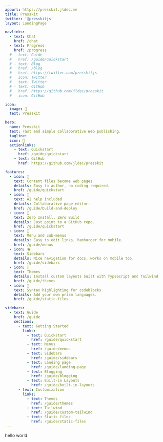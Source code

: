 ```yaml
---
appurl: https://presskit.jldec.me
title: Presskit
twitter: '@presskitjs'
layout: LandingPage

navlinks:
  - text: Chat
    href: /chat
  - text: Progress
    href: /progress
  # - text: Guide
  #   href: /guide/quickstart
  # - text: Blog
  #   href: /blog
  # - href: https://twitter.com/presskitjs
  #   icon: Twitter
  #   text: Twitter
  # - text: GitHub
  #   href: https://github.com/jldec/presskit
  #   icon: GitHub

icon:
  image: 🍦
  text: Presskit

hero:
  name: Presskit
  text: Fast and simple collaborative Web publishing.
  tagline:
  icon: 🍦
  actionlinks:
    - text: Quickstart
      href: /guide/quickstart
    - text: GitHub
      href: https://github.com/jldec/presskit

features:
  - icon: 🍏
    text: Content files become web pages
    details: Easy to author, no coding required.
    href: /guide/quickstart
  - icon: 🍇
    text: AI help included
    details: Collaborative page editor.
    href: /guide/build-and-deploy
  - icon: 🍋
    text: Zero Install, Zero Build
    details: Just point to a GitHub repo.
    href: /guide/quickstart
  - icon: 🥝
    text: Menu and Sub-menus
    details: Easy to edit links, hamburger for mobile.
    href: /guide/menus
  - icon: 🫐
    text: Sidebars
    details: Nice navigation for docs, works on mobile too.
    href: /guide/sidebars
  - icon: 🍒
    text: Themes
    details: Install custom layouts built with TypeScript and Tailwind.
    href: /guide/themes
  - icon: 🍎
    text: Syntax highlighting for codeblocks
    details: Add your own prism languages.
    href: /guide/static-files

sidebars:
  - text: Guide
    href: /guide
    sections:
      - text: Getting Started
        links:
          - text: Quickstart
            href: /guide/quickstart
          - text: Menus
            href: /guide/menus
          - text: Sidebars
            href: /guide/sidebars
          - text: Landing page
            href: /guide/landing-page
          - text: Blogging
            href: /guide/blogging
          - text: Built-in Layouts
            href: /guide/built-in-layouts
      - text: Customization
        links:
          - text: Themes
            href: /guide/themes
          - text: Tailwind
            href: /guide/custom-tailwind
          - text: Static files
            href: /guide/static-files
---
```


hello world